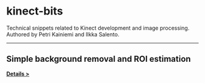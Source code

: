 # kinect-bits
Technical snippets related to Kinect development and image processing. Authored by Petri Kainiemi and Ilkka Salento.

---

## Simple background removal and ROI estimation ##

[**Details >**](https://github.com/kainiemi/kinect-bits/blob/master/BackgroundRemovalSample)

